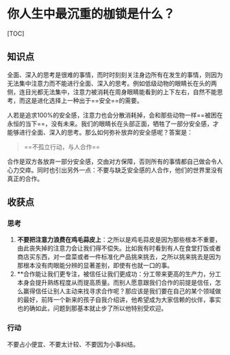# 你人生中最沉重的枷锁是什么？

[TOC]

## 知识点

全面、深入的思考是很难的事情，而时时刻刻关注身边所有在发生的事情，则因为无法集中注意力而不能进行全面、深入的思考。例如低级动物的眼睛长在头的两侧，连目光都无法集中，注意力被消耗在周身眼睛能看到的上下左右，自然不能思考，而这是进化选择上一种出于==安全==的需要。

人若是追求100%的安全感，注意力也会分散消耗掉，会和那些动物一样==被困在永恒的当下==，没有未来。我们的眼睛长在头部正面，牺牲了一部分安全感，才能够进行全面、深入的思考。那么如何弥补放弃的安全感呢？答案是：

> ==不孤立行动，与人合作==

合作是双方各放弃一部分安全感，交由对方保障，否则所有的事情都自己做会令人心力交瘁。同时也引出另外一点：不要与缺乏安全感的人合作，他们的世界里没有真正的合作。



## 收获点

### 思考

1. **不要把注意力浪费在鸡毛蒜皮上**：之所以是鸡毛蒜皮是因为那些根本不重要，由此丧失掉的注意力会让我们得不偿失。比如我有时看到有人在食堂打饭或者商店买东西，对一盘菜或者一件标准化产品挑来挑去，之所以挑来挑去是因为那根本没有肉眼能分辨的显著差别，即使有也就一口的事。
2. **合作能让我们更专注，被信任让我们更成功：分工带来更高的生产力，分工本身会提升熟练程度从而提高质量。而别人愿意跟我们合作的前提是信任，怎么赢得信任让别人主动来找寻求合作呢？那应该是我们要在自己的某个领域做的最好，前阵一个新来的孩子自我介绍讲，他希望成为大家信赖的伙伴，事实也的确如此，问题到那基本就止步了所以他特别受欢迎。

### 行动

不要占小便宜、不要太计较、不要因为小事纠结。
